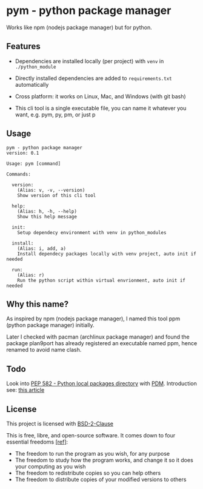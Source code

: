 # pym - python package manager

Works like npm (nodejs package manager) but for python.

## Features

- Dependencies are installed locally (per project) with `venv` in `./python_module`

- Directly installed dependencies are added to `requirements.txt` automatically

- Cross platform: it works on Linux, Mac, and Windows (with git bash)

- This cli tool is a single executable file, you can name it whatever you want, e.g. pym, py, pm, or just p

## Usage

```
pym - python package manager
version: 0.1

Usage: pym [command]

Commands:

  version:
    (Alias: v, -v, --version)
    Show version of this cli tool

  help:
    (Alias: h, -h, --help)
    Show this help message

  init:
    Setup dependecy environment with venv in python_modules

  install:
    (Alias: i, add, a)
    Install dependecy packages locally with venv project, auto init if needed

  run:
    (Alias: r)
    Run the python script within virtual envrionment, auto init if needed
```

## Why this name?

As inspired by npm (nodejs package manager), I named this tool ppm (python package manager) initially.

Later I checked with pacman (archlinux package manager) and found the package plan9port has already registered an executable named ppm, hence renamed to avoid name clash.

## Todo

Look into [PEP 582 - Python local packages directory](https://www.python.org/dev/peps/pep-0582) with [PDM](https://github.com/pdm-project/pdm).
Introduction see: [this article](https://www.infoworld.com/article/3654196/pdm-a-smarter-way-to-manage-python-packages.html)

## License

This project is licensed with [BSD-2-Clause](./LICENSE)

This is free, libre, and open-source software. It comes down to four essential freedoms [[ref]](https://seirdy.one/2021/01/27/whatsapp-and-the-domestication-of-users.html#fnref:2):

- The freedom to run the program as you wish, for any purpose
- The freedom to study how the program works, and change it so it does your computing as you wish
- The freedom to redistribute copies so you can help others
- The freedom to distribute copies of your modified versions to others
